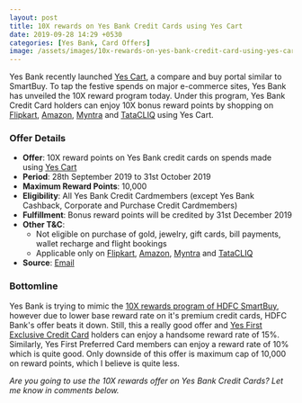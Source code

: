 ```yaml
---
layout: post
title: 10X rewards on Yes Bank Credit Cards using Yes Cart
date: 2019-09-28 14:29 +0530
categories: [Yes Bank, Card Offers]
image: /assets/images/10x-rewards-on-yes-bank-credit-card-using-yes-cart.jpg
---
```


Yes Bank recently launched [Yes Cart](/yes-bank-launches-yes-cart-a-compare-and-buy-portal-for-yes-bank-cards/), a compare and buy portal similar to SmartBuy. To tap the festive spends on major e-commerce sites, Yes Bank has unveiled the 10X reward program today. Under this program, Yes Bank Credit Card holders can enjoy 10X bonus reward points by shopping on [Flipkart](https://l.cardinfo.in/flipkart), [Amazon](https://l.cardinfo.in/amazon), [Myntra](https://l.cardinfo.in/myntra) and [TataCLIQ](https://l.cardinfo.in/tatacliq) using Yes Cart.

### Offer Details

- **Offer**: 10X reward points on Yes Bank credit cards on spends made using [Yes Cart](https://yescart.yesbank.in/)
- **Period**: 28th September 2019 to 31st October 2019
- **Maximum Reward Points**: 10,000
- **Eligibility**: All Yes Bank Credit Cardmembers (except Yes Bank Cashback, Corporate and Purchase Credit Cardmembers)
- **Fulfillment**: Bonus reward points will be credited by 31st December 2019
- **Other T&C**:
  - Not eligible on purchase of gold, jewelry, gift cards, bill payments, wallet recharge and flight bookings
  - Applicable only on [Flipkart](https://l.cardinfo.in/flipkart), [Amazon](https://l.cardinfo.in/amazon), [Myntra](https://l.cardinfo.in/myntra) and [TataCLIQ](https://l.cardinfo.in/tatacliq)
- **Source**: [Email](https://www.yesbank.in/pdf/festive_offer_shopping_pdf)

### Bottomline

Yes Bank is trying to mimic the [10X rewards program of HDFC SmartBuy](/hdfc-smartbuy-10x-rewards-even-more-rewarding-with-december-2019-update/), however due to lower base reward rate on it's premium credit cards, HDFC Bank's offer beats it down. Still, this a really good offer and [Yes First Exclusive Credit Card](/yes-first-exclusive-credit-card-review/) holders can enjoy a handsome reward rate of 15%. Similarly, Yes First Preferred Card members can enjoy a reward rate of 10% which is quite good. Only downside of this offer is maximum cap of 10,000 on reward points, which I believe is quite less.

_Are you going to use the 10X rewards offer on Yes Bank Credit Cards? Let me know in comments below._
